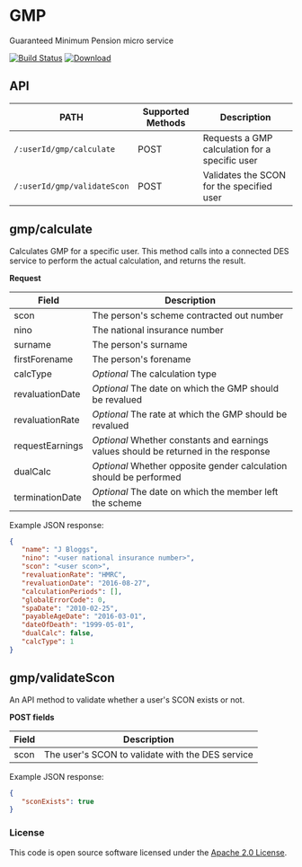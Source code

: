GMP
============

Guaranteed Minimum Pension micro service

[![Build Status](https://travis-ci.org/hmrc/gmp.svg?branch=master)](https://travis-ci.org/hmrc/gmp) [ ![Download](https://api.bintray.com/packages/hmrc/releases/gmp/images/download.svg) ](https://bintray.com/hmrc/releases/gmp/_latestVersion)

API
----

| PATH | Supported Methods | Description |
|------|-------------------|-------------|
| ```/:userId/gmp/calculate``` | POST | Requests a GMP calculation for a specific user |
|```/:userId/gmp/validateScon``` | POST | Validates the SCON for the specified user |

## gmp/calculate

Calculates GMP for a specific user. This method calls into a connected DES service to perform the actual calculation, and returns the result.

__Request__

| Field | Description |
|-------|-------------|
| scon | The person's scheme contracted out number |
| nino | The national insurance number |
| surname | The person's surname |
| firstForename | The person's forename |
| calcType | _Optional_ The calculation type |
| revaluationDate | _Optional_  The date on which the GMP should be revalued |
| revaluationRate | _Optional_  The rate at which the GMP should be revalued |
| requestEarnings | _Optional_  Whether constants and earnings values should be returned in the response |
| dualCalc | _Optional_  Whether opposite gender calculation should be performed |
| terminationDate | _Optional_  The date on which the member left the scheme |

Example JSON response:

```json
{
   "name": "J Bloggs",
   "nino": "<user national insurance number>",
   "scon": "<user scon>",
   "revaluationRate": "HMRC",
   "revaluationDate": "2016-08-27",
   "calculationPeriods": [],
   "globalErrorCode": 0,
   "spaDate": "2010-02-25",
   "payableAgeDate": "2016-03-01",
   "dateOfDeath": "1999-05-01",
   "dualCalc": false,
   "calcType": 1
}
```

## gmp/validateScon

An API method to validate whether a user's SCON exists or not.

__POST fields__

| Field | Description |
| --- | --- |
| scon | The user's SCON to validate with the DES service |

Example JSON response:

```json
{
   "sconExists": true
}
```

### License

This code is open source software licensed under the [Apache 2.0 License]("http://www.apache.org/licenses/LICENSE-2.0.html").

    
